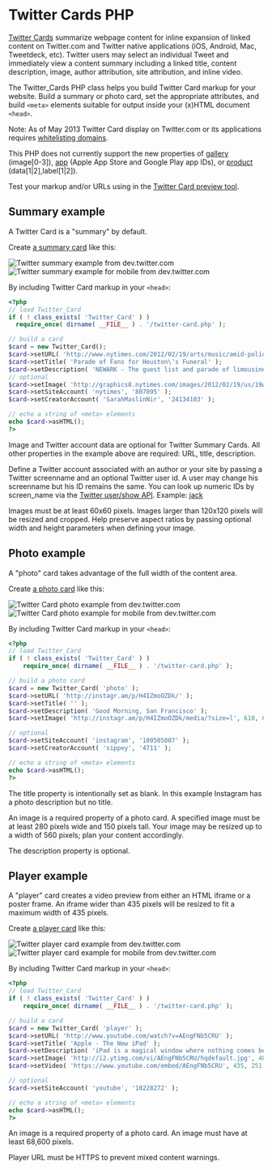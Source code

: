 # Twitter Cards PHP

[Twitter Cards](https://dev.twitter.com/docs/cards "Twitter Cards developer documentation") summarize webpage content for inline expansion of linked content on Twitter.com and Twitter native applications (iOS, Android, Mac, Tweetdeck, etc). Twitter users may select an individual Tweet and immediately view a content summary including a linked title, content description, image, author attribution, site attribution, and inline video.

The Twitter_Cards PHP class helps you build Twitter Card markup for your website. Build a summary or photo card, set the appropriate attributes, and build `<meta>` elements suitable for output inside your (x)HTML document `<head>`.

Note: As of May 2013 Twitter Card display on Twitter.com or its applications requires [whitelisting domains](https://dev.twitter.com/form/participate-twitter-cards "request Twitter Card domain whitelist inclusion").

This PHP does not currently support the new properties of [gallery](https://dev.twitter.com/docs/cards/types/gallery-card "Twitter gallery card") (image[0-3]), [app](https://dev.twitter.com/docs/cards/types/app-card "Twitter app card") (Apple App Store and Google Play app IDs), or [product](https://dev.twitter.com/docs/cards/types/product-card "Twitter product card") (data[1|2],label[1|2]).

Test your markup and/or URLs using in the [Twitter Card preview tool](https://dev.twitter.com/docs/cards/preview).

## Summary example

A Twitter Card is a "summary" by default.

Create [a summary card](https://dev.twitter.com/docs/cards/types/summary-card "Twitter documentation summary card") like this:

![Twitter summary example from dev.twitter.com](https://dev.twitter.com/sites/default/files/images_documentation/web_summary_1.png)
![Twitter summary example for mobile from dev.twitter.com](https://dev.twitter.com/sites/default/files/images_documentation/ios_summary.png)

By including Twitter Card markup in your `<head>`:

```php
<?php
// load Twitter_Card
if ( ! class_exists( 'Twitter_Card' ) )
  require_once( dirname( __FILE__ ) . '/twitter-card.php' );

// build a card
$card = new Twitter_Card();
$card->setURL( 'http://www.nytimes.com/2012/02/19/arts/music/amid-police-presence-fans-congregate-for-whitney-houstons-funeral-in-newark.html' );
$card->setTitle( 'Parade of Fans for Houston\'s Funeral' );
$card->setDescription( 'NEWARK - The guest list and parade of limousines with celebrities emerging from them seemed more suited to a red carpet event in Hollywood or New York than than a gritty stretch of Sussex Avenue near the former site of the James M. Baxter Terrace public housing project here.' );
// optional
$card->setImage( 'http://graphics8.nytimes.com/images/2012/02/19/us/19whitney-span/19whitney-span-articleLarge.jpg', 600, 330 );
$card->setSiteAccount( 'nytimes', '807095' );
$card->setCreatorAccount( 'SarahMaslinNir', '24134103' );

// echo a string of <meta> elements
echo $card->asHTML();
?>
```

Image and Twitter account data are optional for Twitter Summary Cards. All other properties in the example above are required: URL, title, description.

Define a Twitter account associated with an author or your site by passing a Twitter screenname and an optional Twitter user id. A user may change his screenname but his ID remains the same. You can look up numeric IDs by screen_name via the [Twitter user/show API](https://dev.twitter.com/docs/api/1/get/users/show). Example: [jack](https://api.twitter.com/1/users/show.json?screen_name=jack "Jack Dorsey Twitter profile expressed as JSON")

Images must be at least 60x60 pixels. Images larger than 120x120 pixels will be resized and cropped. Help preserve aspect ratios by passing optional width and height parameters when defining your image.

## Photo example

A "photo" card takes advantage of the full width of the content area.

Create [a photo card](https://dev.twitter.com/docs/cards/types/photo-card "Twitter photo card documentation") like this:

![Twitter Card photo example from dev.twitter.com](https://dev.twitter.com/sites/default/files/images_documentation/web_photo.png)
![Twitter Card photo example for mobile from dev.twitter.com](https://dev.twitter.com/sites/default/files/images_documentation/ios_photo.png)

By including Twitter Card markup in your `<head>`:

```php
<?php
// load Twitter_Card
if ( ! class_exists( 'Twitter_Card' ) )
	require_once( dirname( __FILE__ ) . '/twitter-card.php' );

// build a photo card
$card = new Twitter_Card( 'photo' );
$card->setURL( 'http://instagr.am/p/H4IZmoOZDk/' );
$card->setTitle( '' );
$card->setDescription( 'Good Morning, San Francisco' );
$card->setImage( 'http://instagr.am/p/H4IZmoOZDk/media/?size=l', 610, 610 );

// optional
$card->setSiteAccount( 'instagram', '180505807' );
$card->setCreatorAccount( 'sippey', '4711' );

// echo a string of <meta> elements
echo $card->asHTML();
?>
```

The title property is intentionally set as blank. In this example Instagram has a photo description but no title.

An image is a required property of a photo card. A specified image must be at least 280 pixels wide and 150 pixels tall. Your image may be resized up to a width of 560 pixels; plan your content accordingly.

The description property is optional.

## Player example

A "player" card creates a video preview from either an HTML iframe or a poster frame. An iframe wider than 435 pixels will be resized to fit a maximum width of 435 pixels.

Create [a player card](https://dev.twitter.com/docs/cards/types/player-card "Twitter player card documentation") like this:

![Twitter player card example from dev.twitter.com](https://dev.twitter.com/sites/default/files/images_documentation/web_player2.png)
![Twitter player card example for mobile from dev.twitter.com](https://dev.twitter.com/sites/default/files/images_documentation/ios_player.png)

By including Twitter Card markup in your `<head>`:

```php
<?php
// load Twitter_Card
if ( ! class_exists( 'Twitter_Card' ) )
	require_once( dirname( __FILE__ ) . '/twitter-card.php' );

// build a card
$card = new Twitter_Card( 'player' );
$card->setURL( 'http://www.youtube.com/watch?v=AEngFNb5CRU' );
$card->setTitle( 'Apple - The New iPad' );
$card->setDescription( 'iPad is a magical window where nothing comes between you and what you love. Now that experience is even more incredible with the new iPad.' );
$card->setImage( 'http://i2.ytimg.com/vi/AEngFNb5CRU/hqdefault.jpg', 480, 360 );
$card->setVideo( 'https://www.youtube.com/embed/AEngFNb5CRU', 435, 251 );

// optional
$card->setSiteAccount( 'youtube', '10228272' );

// echo a string of <meta> elements
echo $card->asHTML();
?>
```

An image is a required property of a photo card. An image must have at least 68,600 pixels.

Player URL must be HTTPS to prevent mixed content warnings.